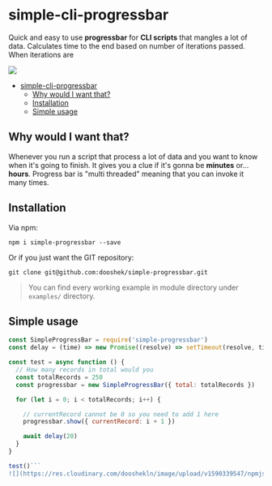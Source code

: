 # simple-cli-progressbar

Quick and easy to use **progressbar** for **CLI scripts** that mangles a lot of data. Calculates time to the end based on number of iterations passed. When iterations are  

![](https://res.cloudinary.com/dooshekln/image/upload/v1590339547/npmjs/simple-cli-progressbar/example1_brfi8a.gif)

- [simple-cli-progressbar](#simple-cli-progressbar)
  - [Why would I want that?](#why-would-i-want-that)
  - [Installation](#installation)
  - [Simple usage](#simple-usage)

## Why would I want that?
Whenever you run a script that process a lot of data and you want to know when it's going to finish. It gives you a clue if it's gonna be **minutes** or... **hours**. Progress bar is "multi threaded" meaning that you can invoke it many times.

## Installation

Via npm:

```
npm i simple-progressbar --save
```

Or if you just want the GIT repository:

```
git clone git@github.com:dooshek/simple-progressbar.git
```

> You can find every working example in module directory under `examples/` directory.

## Simple usage
```javascript
const SimpleProgressBar = require('simple-progressbar')
const delay = (time) => new Promise((resolve) => setTimeout(resolve, time))

const test = async function () {
  // How many records in total would you 
  const totalRecords = 250
  const progressbar = new SimpleProgressBar({ total: totalRecords })

  for (let i = 0; i < totalRecords; i++) {

    // currentRecord cannot be 0 so you need to add 1 here
    progressbar.show({ currentRecord: i + 1 })

    await delay(20)
  }
}

test()```
![](https://res.cloudinary.com/dooshekln/image/upload/v1590339547/npmjs/simple-cli-progressbar/example1_brfi8a.gif)
